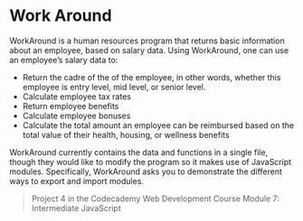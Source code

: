 # Work Around 

WorkAround is a human resources program that returns basic information about an employee, based on salary data. Using WorkAround, one can use an employee’s salary data to:
  - Return the cadre of the of the employee, in other words, whether this employee is entry level, mid level, or senior level.
  - Calculate employee tax rates
  - Return employee benefits
  - Calculate employee bonuses
  - Calculate the total amount an employee can be reimbursed based on the total value of their health, housing, or wellness benefits

WorkAround currently contains the data and functions in a single file, though they would like to modify the program so it makes use of JavaScript modules. Specifically, WorkAround asks you to demonstrate the different ways to export and import modules.

> Project 4 in the Codecademy Web Development Course Module 7: Intermediate JavaScript
